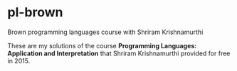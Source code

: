 # pl-brown
Brown programming languages course with Shriram Krishnamurthi

These are my solutions of the course __Programming Languages: Application and
Interpretation__ that Shriram Krishnamurthi provided for free in 2015.


